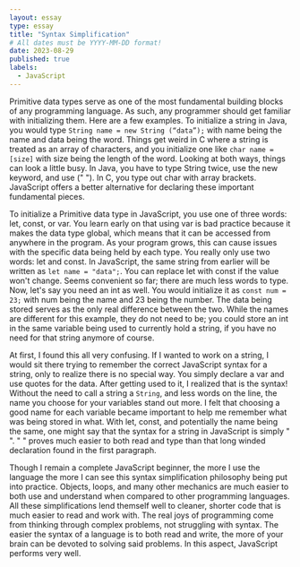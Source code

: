 ```yaml
---
layout: essay
type: essay
title: "Syntax Simplification"
# All dates must be YYYY-MM-DD format!
date: 2023-08-29
published: true
labels:
  - JavaScript
---
```



Primitive data types serve as one of the most fundamental building blocks of any programming language. As such, any programmer should get familiar with initializing them. Here are a few examples. To initialize a string in Java, you would type `String name = new String (“data”);` with name being the name and data being the word. Things get weird in C where a string is treated as an array of characters, and you initialize one like `char name = [size]` with size being the length of the word. Looking at both ways, things can look a little busy. In Java, you have to type String twice, use the new keyword, and use (" "). In C, you type out char with array brackets. JavaScript offers a better alternative for declaring these important fundamental pieces.   

To initialize a Primitive data type in JavaScript, you use one of three words: let, const, or var. You learn early on that using var is bad practice because it makes the data type global, which means that it can be accessed from anywhere in the program. As your program grows, this can cause issues with the specific data being held by each type. You really only use two words: let and const. In JavaScript, the same string from earlier will be written as `let name = "data";`. You can replace let with const if the value won't change. Seems convenient so far; there are much less words to type. Now, let's say you need an int as well. You would initialize it as 
`const num = 23;` with num being the name and 23 being the number. The data being stored serves as the only real difference between the two. While the names are different for this example, they do not need to be; you could store an int in the same variable being used to currently hold a string, if you have no need for that string anymore of course.     

At first, I found this all very confusing. If I wanted to work on a string, I would sit there trying to remember the correct JavaScript syntax for a string, only to realize there is no special way. You simply declare a var and use quotes for the data. After getting used to it, I realized that is the syntax! Without the need to call a string a `String`, and less words on the line, the name you choose for your variables stand out more. I felt that choosing a good name for each variable became important to help me remember what was being stored in what. With let, const, and potentially the name being the same, one might say that the syntax for a string in JavaScript is simply " ". " " proves much easier to both read and type than that long winded declaration found in the first paragraph.    

Though I remain a complete JavaScript beginner, the more I use the language the more I can see this syntax simplification philosophy being put into practice. Objects, loops, and many other mechanics are much easier to both use and understand when compared to other programming languages. All these simplifications lend themself well to cleaner, shorter code that is much easier to read and work with. The real joys of programming come from thinking through complex problems, not struggling with syntax. The easier the syntax of a language is to both read and write, the more of your brain can be devoted to solving said problems. In this aspect, JavaScript performs very well. 

